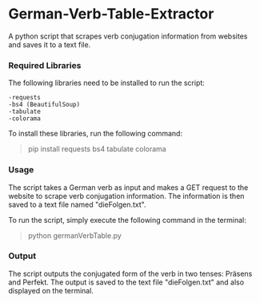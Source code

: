 # German-Verb-Table-Extractor

A python script that scrapes verb conjugation information from websites and saves it to a text file.
### Required Libraries
The following libraries need to be installed to run the script:

    -requests
    -bs4 (BeautifulSoup)
    -tabulate
    -colorama

To install these libraries, run the following command:
> pip install requests bs4 tabulate colorama

### Usage
The script takes a German verb as input and makes a GET request to the website to scrape verb conjugation information. The information is then saved to a text file named "dieFolgen.txt".

To run the script, simply execute the following command in the terminal:
> python germanVerbTable.py

### Output
The script outputs the conjugated form of the verb in two tenses: Präsens and Perfekt. The output is saved to the text file "dieFolgen.txt" and also displayed on the terminal.
